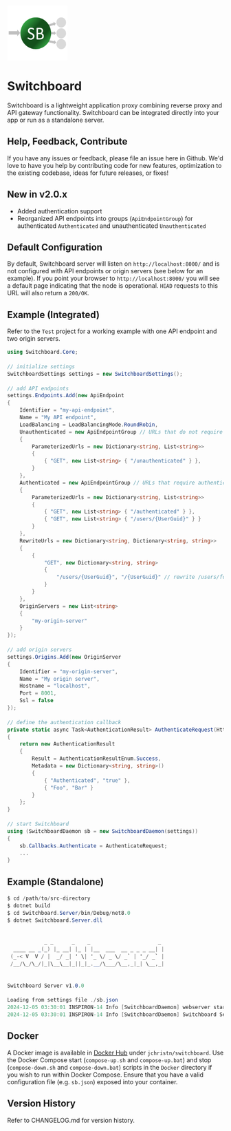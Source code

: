 <img src="https://github.com/jchristn/switchboard/blob/main/assets/icon.png?raw=true" width="140" height="128" alt="Switchboard">

# Switchboard

Switchboard is a lightweight application proxy combining reverse proxy and API gateway functionality.  Switchboard can be integrated directly into your app or run as a standalone server.

## Help, Feedback, Contribute

If you have any issues or feedback, please file an issue here in Github. We'd love to have you help by contributing code for new features, optimization to the existing codebase, ideas for future releases, or fixes!

## New in v2.0.x

- Added authentication support
- Reorganized API endpoints into groups (`ApiEndpointGroup`) for authenticated `Authenticated` and unauthenticated `Unauthenticated`

## Default Configuration

By default, Switchboard server will listen on `http://localhost:8000/` and is not configured with API endpoints or origin servers (see below for an example).  If you point your browser to `http://localhost:8000/` you will see a default page indicating that the node is operational.  `HEAD` requests to this URL will also return a `200/OK`.

## Example (Integrated)

Refer to the `Test` project for a working example with one API endpoint and two origin servers.

```csharp
using Switchboard.Core;

// initialize settings
SwitchboardSettings settings = new SwitchboardSettings();

// add API endpoints
settings.Endpoints.Add(new ApiEndpoint
{
    Identifier = "my-api-endpoint",
    Name = "My API endpoint",
    LoadBalancing = LoadBalancingMode.RoundRobin,
    Unauthenticated = new ApiEndpointGroup // URLs that do not require authentication via the authentication callback
    {
        ParameterizedUrls = new Dictionary<string, List<string>>
        {
            { "GET", new List<string> { "/unauthenticated" } },
        }
    },
    Authenticated = new ApiEndpointGroup // URLs that require authentication via the authentication callback
    {
        ParameterizedUrls = new Dictionary<string, List<string>>
        {
            { "GET", new List<string> { "/authenticated" } },
            { "GET", new List<string> { "/users/{UserGuid}" } }
        }
    },
    RewriteUrls = new Dictionary<string, Dictionary<string, string>>
    {
        {
            "GET", new Dictionary<string, string> 
            {
                "/users/{UserGuid}", "/{UserGuid}" // rewrite /users/foo to just /foo
            }
        }
    },
    OriginServers = new List<string>
    {
        "my-origin-server"
    }
});

// add origin servers
settings.Origins.Add(new OriginServer
{
    Identifier = "my-origin-server",
    Name = "My origin server",
    Hostname = "localhost",
    Port = 8001,
    Ssl = false
});

// define the authentication callback
private static async Task<AuthenticationResult> AuthenticateRequest(HttpContextBase ctx)
{
    return new AuthenticationResult
    {
        Result = AuthenticationResultEnum.Success,
        Metadata = new Dictionary<string, string>()
        {
            { "Authenticated", "true" },
            { "Foo", "Bar" }
        }
    };
}

// start Switchboard
using (SwitchboardDaemon sb = new SwitchboardDaemon(settings))
{
    sb.Callbacks.Authenticate = AuthenticateRequest;
    ...
}
```

## Example (Standalone)

```csharp
$ cd /path/to/src-directory
$ dotnet build
$ cd Switchboard.Server/bin/Debug/net8.0
$ dotnet Switchboard.Server.dll


            _ _      _    _                      _
  ____ __ _(_) |_ __| |_ | |__  ___  __ _ _ _ __| |
 (_-< V  V / |  _/ _| ' \| '_ \/ _ \/ _` | '_/ _` |
 /__/\_/\_/|_|\__\__|_||_|_.__/\___/\__,_|_| \__,_|


Switchboard Server v1.0.0

Loading from settings file ./sb.json
2024-12-05 03:30:01 INSPIRON-14 Info [SwitchboardDaemon] webserver started on http://localhost:8000
2024-12-05 03:30:01 INSPIRON-14 Info [SwitchboardDaemon] Switchboard Server started using process ID 49308
```

## Docker

A Docker image is available in [Docker Hub](https://hub.docker.com/r/jchristn/switchboard) under `jchristn/switchboard`.  Use the Docker Compose start (`compose-up.sh` and `compose-up.bat`) and stop (`compose-down.sh` and `compose-down.bat`) scripts in the `Docker` directory if you wish to run within Docker Compose.  Ensure that you have a valid configuration file (e.g. `sb.json`) exposed into your container.

## Version History

Refer to CHANGELOG.md for version history.
